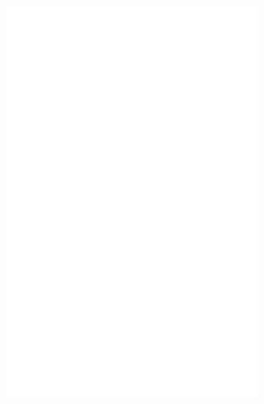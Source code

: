 <!-- 
     Profile views stopped working, noticed on 05/09/2023
     <p align="left"><img src="https://gpvc.arturio.dev/mikey-"></p> 
-->
<p align="left"><img src="https://github.com/mikey-/mikey-/blob/main/github-metrics.svg" alt="GitHub Metrics"/></p>
